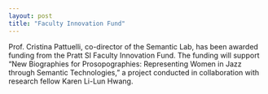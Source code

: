 ```yaml
---
layout: post
title: "Faculty Innovation Fund"
---
```

Prof. Cristina Pattuelli, co-director of the Semantic Lab, has been awarded funding from the Pratt SI Faculty Innovation Fund. The funding will support “New Biographies for Prosopographies: Representing Women in Jazz through Semantic Technologies,” a project conducted in collaboration with research fellow Karen Li-Lun Hwang. 
